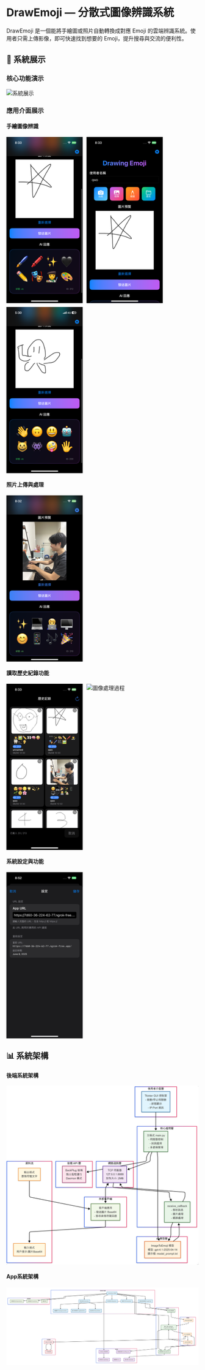 # DrawEmoji — 分散式圖像辨識系統

DrawEmoji 是一個能將手繪圖或照片自動轉換成對應 Emoji 的雲端辨識系統。使用者只需上傳影像，即可快速找到想要的 Emoji，提升搜尋與交流的便利性。

## 📱 系統展示

### 核心功能演示
![系統展示](images/ScreenRecording_06-07-2025%2020-41-30_1.GIF)

### 應用介面展示

#### 手繪圖像辨識
<div style="display: flex; flex-wrap: wrap; gap: 10px;">
  <img src="images/IMG_5715.PNG" alt="繪圖過程" width="200"/>
  <img src="images/IMG_5716.PNG" alt="辨識結果" width="200"/>
  <img src="images/IMG_5722.PNG" alt="功能選單" width="200"/>
</div>

#### 照片上傳與處理
<div style="display: flex; flex-wrap: wrap; gap: 10px;">
  <img src="images/IMG_5714.PNG" alt="手繪辨識介面" width="200"/>
</div>

#### 讀取歷史紀錄功能
<div style="display: flex; flex-wrap: wrap; gap: 10px;">
  <img src="images/IMG_5717.PNG" alt="照片上傳介面" width="200"/>
  <img src="images/IMG_5718.PNG" alt="圖像處理過程" width="200"/>
</div>

#### 系統設定與功能
<div style="display: flex; flex-wrap: wrap; gap: 10px;">
  <img src="images/IMG_5719.PNG" alt="系統設定" width="200"/>
</div>


## 📊 系統架構

#### 後端系統架構
<div style="display: flex; flex-wrap: wrap; gap: 10px;">
  <img src="images/backend.png" alt="系統設定" width="600"/>
</div>

#### App系統架構
<div style="display: flex; flex-wrap: wrap; gap: 10px;">
  <img src="images/app.png" alt="系統設定" width="1200"/>
</div>